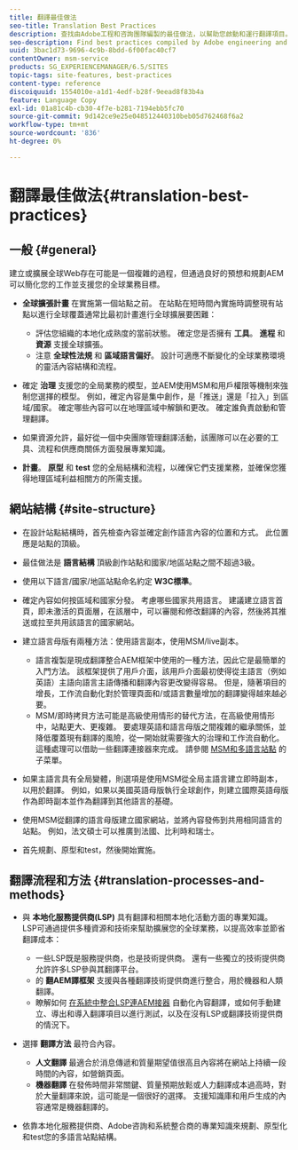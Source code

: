 ```yaml
---
title: 翻譯最佳做法
seo-title: Translation Best Practices
description: 查找由Adobe工程和咨詢團隊編製的最佳做法，以幫助您啟動和運行翻譯項目。
seo-description: Find best practices compiled by Adobe engineering and consulting teams to help you get up and running with translation projects.
uuid: 3bac1d73-9696-4c9b-8bdd-6f00fac40cf7
contentOwner: msm-service
products: SG_EXPERIENCEMANAGER/6.5/SITES
topic-tags: site-features, best-practices
content-type: reference
discoiquuid: 1554010e-a1d1-4edf-b28f-9eead8f83b4a
feature: Language Copy
exl-id: 01a81c4b-cb30-4f7e-b281-7194ebb5fc70
source-git-commit: 9d142ce9e25e048512440310beb05d762468f6a2
workflow-type: tm+mt
source-wordcount: '836'
ht-degree: 0%

---
```


# 翻譯最佳做法{#translation-best-practices}

## 一般 {#general}

建立或擴展全球Web存在可能是一個複雜的過程，但通過良好的預想和規劃AEM可以簡化您的工作並支援您的全球業務目標。

* **全球擴張計畫** 在實施第一個站點之前。 在站點在短時間內實施時調整現有站點以進行全球覆蓋通常比最初計畫進行全球擴展要困難：

   * 評估您組織的本地化成熟度的當前狀態。 確定您是否擁有 **工具**。 **進程** 和 **資源** 支援全球擴張。
   * 注意 **全球性法規** 和 **區域語言偏好**。 設計可適應不斷變化的全球業務環境的靈活內容結構和流程。

* 確定 **治理** 支援您的全局業務的模型，並AEM使用MSM和用戶權限等機制來強制您選擇的模型。 例如，確定內容是集中創作，是「推送」還是「拉入」到區域/國家。 確定哪些內容可以在地理區域中解鎖和更改。 確定誰負責啟動和管理翻譯。
* 如果資源允許，最好從一個中央團隊管理翻譯活動，該團隊可以在必要的工具、流程和供應商關係方面發展專業知識。
* **計畫**。 **原型** 和 **test** 您的全局結構和流程，以確保它們支援業務，並確保您獲得地理區域利益相關方的所需支援。

## 網站結構 {#site-structure}

* 在設計站點結構時，首先檢查內容並確定創作語言內容的位置和方式。 此位置應是站點的頂級。
* 最佳做法是 **語言結構** 頂級創作站點和國家/地區站點之間不超過3級。
* 使用以下語言/國家/地區站點命名約定 **W3C標準**。
* 確定內容如何按區域和國家分發。 考慮哪些國家共用語言。 建議建立語言首頁，即未激活的頁面層，在該層中，可以審閱和修改翻譯的內容，然後將其推送或拉至共用該語言的國家網站。
* 建立語言母版有兩種方法：使用語言副本，使用MSM/live副本。

   * 語言複製是現成翻譯整合AEM框架中使用的一種方法，因此它是最簡單的入門方法。 該框架提供了用戶介面，該用戶介面最初使得從主語言（例如英語）主語向語言主語傳播和翻譯內容更改變得容易。 但是，隨著項目的增長，工作流自動化對於管理頁面和/或語言數量增加的翻譯變得越來越必要。
   * MSM/即時拷貝方法可能是高級使用情形的替代方法，在高級使用情形中，站點更大、更複雜。 要處理英語和語言母版之間複雜的繼承關係，並降低覆蓋現有翻譯的風險，從一開始就需要強大的治理和工作流自動化。 這種處理可以借助一些翻譯連接器來完成。 請參閱 [MSM和多語言站點](/help/sites-administering/msm-best-practices.md#msm-and-multilingual-websites) 的子菜單。

* 如果主語言具有全局變體，則選項是使用MSM從全局主語言建立即時副本，以用於翻譯。 例如，如果以美國英語母版執行全球創作，則建立國際英語母版作為即時副本並作為翻譯到其他語言的基礎。
* 使用MSM從翻譯的語言母版建立國家網站，並將內容發佈到共用相同語言的站點。 例如，法文碩士可以推廣到法國、比利時和瑞士。
* 首先規劃、原型和test，然後開始實施。

## 翻譯流程和方法 {#translation-processes-and-methods}

* 與 **本地化服務提供商(LSP)** 具有翻譯和相關本地化活動方面的專業知識。 LSP可通過提供多種資源和技術來幫助擴展您的全球業務，以提高效率並節省翻譯成本：

   * 一些LSP既是服務提供商，也是技術提供商。 還有一些獨立的技術提供商允許許多LSP參與其翻譯平台。
   * 的 **翻AEM譯框架** 支援與各種翻譯技術提供商進行整合，用於機器和人類翻譯。
   * 瞭解如何 [在系統中整合LSP連AEM接器](/help/sites-administering/translation.md) 自動化內容翻譯，或如何手動建立、導出和導入翻譯項目以進行測試，以及在沒有LSP或翻譯技術提供商的情況下。

* 選擇 **翻譯方法** 最符合內容。

   * **人文翻譯** 最適合於消息傳遞和質量期望值很高且內容將在網站上持續一段時間的內容，如營銷頁面。
   * **機器翻譯** 在發佈時間非常關鍵、質量預期放鬆或人力翻譯成本過高時，對於大量翻譯來說，這可能是一個很好的選擇。 支援知識庫和用戶生成的內容通常是機器翻譯的。

* 依靠本地化服務提供商、Adobe咨詢和系統整合商的專業知識來規劃、原型化和test您的多語言站點結構。
